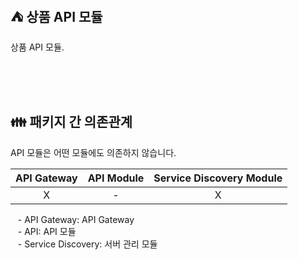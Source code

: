 ## ⛺️ 상품 API 모듈

상품 API 모듈.

<br/><br/><br/>

## 👪 패키지 간 의존관계

API 모듈은 어떤 모듈에도 의존하지 않습니다.

| API Gateway | API Module | Service Discovery Module |
|:-----------:|:----------:|:------------------------:|
|      X      |     -      |            X             |

&nbsp;&nbsp; - API Gateway: API Gateway <br/>
&nbsp;&nbsp; - API: API 모듈 <br/>
&nbsp;&nbsp; - Service Discovery: 서버 관리 모듈 <br/>

<br/>
